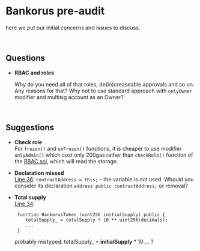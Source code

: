 # Bankorus pre-audit

here we put our initial concerns and issues to discuss.

<br>

## Questions

- **RBAC and roles**

	Why do you need all of that roles, de(in)creaseable approvals and so on. Any reasons for that? Why not to use standard approach with `onlyOwner` modifier and multisig account as an Owner?


<br>

## Suggestions

- **Check role**<br>
	For `frozen()` and `unFrozen()` functions, it is cheaper to use modifier `onlyAdmin()` which cost only 200gas rather than `checkRole()` function of the [RBAC.sol](https://github.com/OpenZeppelin/zeppelin-solidity/blob/master/contracts/ownership/rbac/RBAC.sol), which will read the storage.
	
- **Declaration missed**<br>
	[Line 36](https://github.com/BlockchainLabsNZ/bankorus_pre/blob/7f403decb4f8ad1463f903b5e8c149d7d3ee5e62/contracts/bankorus.sol#L36): `contractAddress = this;` – the variable is not used. Whould you consider its declaration `address public contractAddress;` or removal?
		
- **Total supply**<br>
	[Line 34](https://github.com/BlockchainLabsNZ/bankorus_pre/blob/7f403decb4f8ad1463f903b5e8c149d7d3ee5e62/contracts/bankorus.sol#L34): 

	```	
	 function BankorusToken (uint256 initialSupply) public {
        totalSupply_ = totalSupply * 10 ** uint256(decimals);
        ...
     }
	```
	
	probably mistyped: totalSupply_ = <b>initialSupply</b> * 10 ... ?
